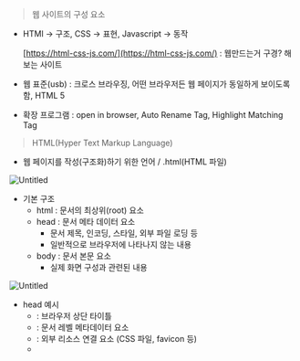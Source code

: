 > 웹 사이트의 구성 요소
> 
- HTMl → 구조, CSS → 표현, Javascript → 동작
    
    [https://html-css-js.com/](https://html-css-js.com/) : 웹만드는거 구경? 해보는 사이트
    
- 웹 표준(usb) : 크로스 브라우징, 어떤 브라우저든 웹 페이지가 동일하게 보이도록 함, HTML 5
- 확장 프로그램 : open in browser, Auto Rename Tag, Highlight Matching Tag

> HTML(Hyper Text Markup Language)
> 
- 웹 페이지를 작성(구조화)하기 위한 언어 / .html(HTML 파일)

![Untitled](https://s3-us-west-2.amazonaws.com/secure.notion-static.com/9bef52fb-5c79-4134-815f-6235ba03b956/Untitled.png)

- 기본 구조
    - html : 문서의 최상위(root) 요소
    - head : 문서 메타 데이터 요소
        - 문서 제목, 인코딩, 스타일, 외부 파일 로딩 등
        - 일반적으로 브라우저에 나타나지 않는 내용
    - body : 문서 본문 요소
        - 실제 화면 구성과 관련된 내용

![Untitled](https://s3-us-west-2.amazonaws.com/secure.notion-static.com/fe2bc33a-fac2-4951-bd22-fd3651ac7306/Untitled.png)

- head 예시
    - <head> : 브라우저 상단 타이틀
    - <meta> : 문서 레벨 메타데이터 요소
    - <link> : 외부 리소스 연결 요소 (CSS 파일, favicon 등)
    - <script> : 스크립트 요소 (JavaScript 파일/코드)
    - <style> : CSS 직접 작성

![Untitled](https://s3-us-west-2.amazonaws.com/secure.notion-static.com/5aef91ea-b70b-4ac6-a95a-a50ce48a1243/Untitled.png)

- 요소(element) : `<h1>contents</h1>`
    
    ![Untitled](https://s3-us-west-2.amazonaws.com/secure.notion-static.com/1534b0eb-84f2-4d3c-bfa7-84b3c3395d4c/Untitled.png)
    
    - HTML의 요소는 태그와 내용(contents)로 구성되어 있다.
    - 내용 없는 태그는 닫는 태그 없음
        - br, hr, img, input, link, meta
    - 요소는 중첩(nested) 가능, 요소 안에 요소(그룹 가능하다는 뜻)
- 속성(attribute) : `<a href =”https://google.com”></a>`
    
    ![Untitled](https://s3-us-west-2.amazonaws.com/secure.notion-static.com/4a83c0c5-7f7f-44cd-a39a-1a7b070d684e/Untitled.png)
    
    ![Untitled](https://s3-us-west-2.amazonaws.com/secure.notion-static.com/f1fd4b24-a07e-4758-9d5f-77e10f4c14d4/Untitled.png)
    
    - 태그별로 사용할 수 있는 속성은 다름.
    - 속성을 통해 태그의 부가적인 정보를 설정할 수 있음
    - 요소는 속성을 가질 수 있으며, 경로나 크기와 같은 추가적인 정보를 제공
    - 요소의 시작 태그에 작성하며 보통 이름과 값이 하나의 쌍으로 존재
    - 태그와 상관없이 사용 가능한 속성(HTML Global Attribute)들도 있음
        - 모든 HTML 요소가 공통으로 사용할 수 있는 대표적인 속성(몇몇 요소에서는 효과X)
        - id : 문서 전체에서 유일한 고유 식별자 지정
        - class : 공백으로 구분된 해당 요소의 클래스의 목록 (CSS, JS에서 요소를 선택하거나 접근)
        - data-* : 페이지에 개인 사용자 정의 데이터를 저장하기 위해 사용
        - style : inline 스타일
        - tilte : 요소에 대한 추가 정보 지정
        - tabindex : 요소의 탭 순서
    
    ![Untitled](https://s3-us-west-2.amazonaws.com/secure.notion-static.com/33132979-949d-4770-ba20-9e63057d0f67/Untitled.png)
    
- 시맨틱 태그
    - HTML 태그가 특정 목적, 역할 및 의미적 가치(semantic value)를 가지는것
    - Non sematic 요소로는 div, span 등이 있으며 a, form, table 태그들도 시맨틱 태그로 볼 수 있음
    - HTML5에서는 기존 단순히 콘텐츠의 구획을 나타내기 위해 사용한 div 태그를 대체하여 사용하기 위해 의미론적 요소를 담은 태그들이 추가됨
    - 대표적인 시맨틱 태그
        - header : 문서 전체나 섹션의 헤더(머리말부분)
        - nav : 내비게이션
        - aside : 사이드에 위치한 공간, 메인 콘텐츠와 관련성이 적은 콘텐츠
        - section : 문서의 일반적인 구분, 컨텐츠의 그룹을 표현
        - article : 문서, 페이지, 사이트 안에서 독립적으로 구분되는 영역
        - footer : 문서 전체나 섹션의 푸터(마지막 부분)
            
            ![Untitled](https://s3-us-west-2.amazonaws.com/secure.notion-static.com/65e245a7-c495-4c03-9552-258271e6284d/Untitled.png)
            
    - 시맨틱 태그 사용 이유
        - 의미를 가지는 태그의 활용은 요소의 의미를 명확하게 하기 때문에 코드의 가독성을 높이고 유지보수에 유리하다.
        - 메타태그, 시맨틱 태그 등을 통한 마크업은 검색 엔진 최적화(SEO)에 효과적이다.
- DOM(document object model) 트리
    - 텍스트 파일인 HTML 문서를 브라우저에서 렌더링 하기 위한 구조
        - HTML 문서에 대한 모델을 구성함
        - HTML 문서 내의 각 요소에 접근 / 수정에 필요한 프로퍼티와 메서드를 제공함
- HTML 문서 구조화
    - 인라인 / 블록 요소
    - 텍스트 요소
    
    ![Untitled](https://s3-us-west-2.amazonaws.com/secure.notion-static.com/6a1be844-8ed5-4495-b97f-a5f3e84bedab/Untitled.png)
    
    ![Untitled](https://s3-us-west-2.amazonaws.com/secure.notion-static.com/d162cb9f-e353-4f16-9c5c-cb26e0ea72cc/Untitled.png)
    
    - 그룹 컨텐츠
    
    ![Untitled](https://s3-us-west-2.amazonaws.com/secure.notion-static.com/09a55b86-4544-4e8b-b305-1ec49be7411c/Untitled.png)
    
    ![Untitled](https://s3-us-west-2.amazonaws.com/secure.notion-static.com/5d0f153d-b52e-4b69-8ca4-18f4b9207674/Untitled.png)
    
    - form
        - <form>은 데이터를 서버에 제출하기 위해 사용하는 태그
            - action : form을 처리할 서버의 URL(데이터를 보낼 곳)
            - method : form을 제출할 때  사용할 HTTP 메서드(GET or POST)
            - enctype : method가 post인 경우 데이터의 유형
                - apllication/x-www-form-urlencoded : 기본값
                - multipart/form-data : 파일 전송시 (input type이 file인 경우)
                - text/plain : HTML5 디버깅 용(잘 사용되지 않음)
    - input
        - 다양한 타입을 가지는 입력 데이터 유형과 위젯이 제공됨
            - name : form control에 적용되는 이름(이름/값 페어로 전송됨)
            - value : form control에 적용되는 값(이름/값 페어로 전송됨)
            - required, readonly, autofocus, autocomplete, disabled 등
- 검색창

```html
<form action="/search" method="GET">
 <input type="text" name="q">
</form>
```

![Untitled](https://s3-us-west-2.amazonaws.com/secure.notion-static.com/4cd935b6-b23f-414a-9882-291c41e18c4a/Untitled.png)

- input label
    - label을 클릭하여 input 자체의 초점을 맞추거나 활성화 시킬 수 있음
        - 사용자는 선택할 수 있는 영역이 늘어나 웹 / 모바일(터치) 환경에서 편하게 사용할 수 있음
        - label과 input 입력의 관계가 시각적 뿐만 아니라 화면리더기에서도 label을 읽어 쉽게 내용을 확인 할 수 있도록 함
    - <input>에 id 속성을, <label>에는 for 속성을 활용하여 상호 연관을 시킴
    
    ![Untitled](https://s3-us-west-2.amazonaws.com/secure.notion-static.com/7f875775-021d-4ce0-a95d-65d4ddb84f2c/Untitled.png)
    
- input 유형
    - text
    - password : 입력 시 숨김 처리
    - email : 이메일 형식만
    - number : min, max, step 속성을 활용해 숫자 범위 설정 가능
    - file : accept 속성을 활용하여 파일 타입 지정 가능
    - checkbox : 다중 선택
    - radio : 단일 선택
    - color : color picker
    - date : date picker
    - hidden : 사용자에게 보이지 않는 input
    - select/option : 목록 중에 선택

![Untitled](https://s3-us-west-2.amazonaws.com/secure.notion-static.com/bdbb61e3-3881-4f70-819a-6034018296bd/Untitled.png)

![Untitled](https://s3-us-west-2.amazonaws.com/secure.notion-static.com/203c5359-975e-4441-aea0-84348167ac2c/Untitled.png)

- 실습
    
    ![Untitled](https://s3-us-west-2.amazonaws.com/secure.notion-static.com/a8bed876-cb05-4231-881e-ce2fb9634cd0/Untitled.png)
    
    ```html
    <body>
      <header>
        <a href="http://naver.com">
          <img src="naverlog.png" alt="main img" width="300">
        </a>
        <h1>국민 코로나 건강설문</h1>
      </header>
      <section>
        <form action="#">
          <div>
            <label for="name">이름을 기재해주세요.</label><br>
            <input type="text" id="name" name="name" autofocus>
          </div>
          <br>
          <div>
            <label for="region">지역을 선택해주세요.</label><br>
            <select name="region" id="region" required>
              <option value="">선택</option>
              <option value="서울">서울</option>
              <option value="대전">대전</option>
              <option value="부산" disabled>부산</option>
            </select>
          </div>
          <div>
            <p>오늘의 체온을 선택해주세요.</p>
            <input type="radio" name="body-heat" id="normal" value="normal" checked>
            <label for="normal">37도 미만</label>
            <input type="radio" name="body-heat" id="warning" value="warning">
            <label for="warning">37도 이상</label>
          </div>
          <br>
          <input type="submit" value="제출">
        </form>
      </section>
      <footer>Google 설문지를 통해 비밀번호를 제출하지 마시오.</footer>
    </body>
    ```
    

> CSS(Cascading Style Sheets)
> 
- 스타일을 지정하기 위한 언어
    
    ![Untitled](https://s3-us-west-2.amazonaws.com/secure.notion-static.com/4f662472-ca79-4bc8-828f-f2c4f74d3994/Untitled.png)
    
- css 구문은 선택자를 통해서 스타일을 지정할 HTML 요소를 선택
- 중괄호 안에서 속성과 값, 하나의 쌍으로 이루어진 선언을 진행
- 각 쌍은 선택한 요소의 속성, 속성에 부여할 값을 의미
    - 속성(Property) : 어떤 스타일 기능을 변경할지 결정
    - 값(Value) : 어떻게 스타일 기능을 변경할지 결정
    
- CSS 정의 방법(작성법)
    - 인라인(inline)
    - 내부 참조(embedding) - <style>
    - 외부 참조(link file) - 분리된 CSS 파일
        - 외부 참조 예시
            - html
                
                ```html
                <html>
                  <head>
                    <!-- 외부 참조로 css를 연결할 경우, head 안에 link를 넣어준다.-->
                    <link rel="stylesheet" href="daily_1471_css.css">
                  </head>
                  
                <body>
                  <div id="large-box">
                    <div id="medium-box">
                      <div id="small-box">
                        Hello, SSAFY!
                      </div>
                    </div>
                  </div>
                  
                </body>
                </html>
                ```
                
            - css
                
                ```css
                /* id 값으로 스타일을 받았다면 id 앞에 #을 붙인다. */
                #large-box {
                  border: 2px solid rgb(0, 0, 0); 
                  width : 400px; 
                  height: 400px;
                }
                
                #medium-box {
                  border : 2px red dashed;
                  width : 200px; 
                  height: 200px;
                }
                
                #small-box {
                  border: 2px blue dotted; 
                  width : 100px; 
                  height: 100px;
                }
                ```
                
                ![Untitled](https://s3-us-west-2.amazonaws.com/secure.notion-static.com/ad89f6ae-87dd-40c9-975f-7b614811ec03/Untitled.png)
                
        
- 선택자(Selector) 유형 → 태그, 클래스, 아이디
    - 기본 선택자
        - 전체 선택자, 요소 선택자
        - 클래스 선택자, 아이디 선택자, 속성 선택자
    - 결합자(Combinators)
        - 자손 결합자, 자식 결합자
        - 일반 형제 결합자, 인접 형제 결합자
    - 의사 클래스/요소(Pseudo Class)
        - 링크, 동적 의사 클래스
        - 구조적 의사 클래스, 기타 의사 클래스, 의사 엘리먼트, 속성 선택자

![Untitled](https://s3-us-west-2.amazonaws.com/secure.notion-static.com/a05a6931-e9b2-4360-bd3d-ec199c53cd41/Untitled.png)

- lorem + tap키 누르면 랜덤 문자 작성됨
- 자식 결합자 : .box > p : .box 아래에 p가 바로 위치할 때만 적용

- css 선택자 정리
    - 요소 선택자 : HTML 태그를 직접 선택
    - 클래스 선택자 : 마침표(.)문자로 시작하며, 해당 클래스가 적용된 항목을 선택
    - 아이디 선택자 : #으로 시작하며, 해당 아이디가 적용된 항목을 선택, 단일 id 사용 권장

- css 적용 우선순위 (cascading order) → 조건 범위가 작을수록 강하다.
    1. 중요도(Importance) - 사용시 주의
        1. !important
    2. 우선 순위(Specificity)
        1. 인라인 > id > class, 속성, pseudo-class > 요소, pseudo-element
    3. css 파일 로딩 순서
        1. css 문서에서 나중에 적힌 것으로 적용됨

- css 상속
    - css는 상속을 통해 부모 요소의 속성을 자식에게 상속한다.
        - 속성(프로퍼티) 중에는 상속되는 것 안되는 것으로 나뉨
        - text, opacity, visibility 등은 상속
        - box model, position 등은 상속 안됨
        
        ![Untitled](https://s3-us-west-2.amazonaws.com/secure.notion-static.com/10b6ec04-ff2d-40cb-90cf-a6979921b582/Untitled.png)
        
- css 기본 스타일
    - 크기 단위
        - px(픽셀, 고정단위), %(백분율, 가변단위)
        - em
            - (바로 위, 부모 요소에 대한) 상속의 영향을 받음
            - 배수 단위, 요소에 지정된 사이즈에 상대적인 사이즈를 가짐
        - rem
            - (바로 위, 부모 요소에 대한) 상속의 영향을 받지 않음
            - 최상위 요소(html)의 사이즈를 기준으로 배수 단위를 가짐
        
        ![Untitled](https://s3-us-west-2.amazonaws.com/secure.notion-static.com/549f8c9a-95db-4acb-ab62-441803110bf2/Untitled.png)
        
        기본 폰트는 16px이다. 그래서 2em → 32px
        
        - viewport
            - 웹 컨탠츠 영역, 디바이스의 viewport를 기준으로 상대적 사이즈 결정
            - vw, vh, vmin, vmax
    - 색상단위
        - 색상 키워드
        - RGB : 16진수 표기로 색 표현
            - `(background-color: rgb(0, 255, 0);)`
        - HSL : 색상, 채도 명도로 색 표현
            - `(background-color: hsl(0, 100%, 50%);)`
            
            ![Untitled](https://s3-us-west-2.amazonaws.com/secure.notion-static.com/dd67ecd1-b5d7-4bbd-84d3-e292340554e6/Untitled.png)
            
- selectors 심화
    - 자손 결합자(공백)
        - selectorA 하위의 모든 selectorB 요소
            
            ![Untitled](https://s3-us-west-2.amazonaws.com/secure.notion-static.com/ec136398-8175-422d-9c3d-cad5da21c447/Untitled.png)
            
    - 자식 결합자(>)
        - selectorA 바로 아래의 selectorB 요소
            
            ![Untitled](https://s3-us-west-2.amazonaws.com/secure.notion-static.com/c78bd111-ff9d-4f44-be91-99407032edf3/Untitled.png)
            
    - 일반 형제 결합자(~)
        - seletorA의 형제 요소 중 뒤에 위치하는 selectorB 요소를 모두 선택
            
            ![Untitled](https://s3-us-west-2.amazonaws.com/secure.notion-static.com/6d8d253f-18b6-4841-a5bf-c5f308cf842e/Untitled.png)
            
    - 인접 형제 결합자(+)
        - seletorA의 형제 요소 중 바로 뒤에 위치하는 selectorB 요소를 선택
            
            ![Untitled](https://s3-us-west-2.amazonaws.com/secure.notion-static.com/6f5c6ade-1c2d-4db3-9ddd-cd651a9e803a/Untitled.png)
            

> Box model
> 
- CSS 원칙 1
    - 모든 요소는 박스모델, 위에서 아래, 왼쪽에서 오른쪽
    - normal flow
        
        ![Untitled](https://s3-us-west-2.amazonaws.com/secure.notion-static.com/adfd9a88-3150-430d-866d-60d0091c58e8/Untitled.png)
        
    - 모든 HTML 요소는 박스
    - margin, border, padding, content
        - 예시
            - margin
                
                ![Untitled](https://s3-us-west-2.amazonaws.com/secure.notion-static.com/be7963db-2c37-4c55-92f7-f25b5a78ad2b/Untitled.png)
                
            - padding
                
                ![Untitled](https://s3-us-west-2.amazonaws.com/secure.notion-static.com/cfd68ff7-8c8b-4a3f-8852-b1ef65423999/Untitled.png)
                
            - border
                
                ![Untitled](https://s3-us-west-2.amazonaws.com/secure.notion-static.com/77f2c147-e037-431f-9b3d-29927b33f6dd/Untitled.png)
                
            - shorthand 표현
                
                ![Untitled](https://s3-us-west-2.amazonaws.com/secure.notion-static.com/bcad3812-4c52-463f-97e2-1d6a31ebeccc/Untitled.png)
                
                ![Untitled](https://s3-us-west-2.amazonaws.com/secure.notion-static.com/1e4657c6-3520-46bc-bfed-1e574c98b664/Untitled.png)
                
    
    ![Untitled](https://s3-us-west-2.amazonaws.com/secure.notion-static.com/ee2c2437-1b43-4a61-baa4-a5951edf689b/Untitled.png)
    
    - bix-sizing
        
        ![Untitled](https://s3-us-west-2.amazonaws.com/secure.notion-static.com/253b4703-3677-4d49-b712-c2c9b694634a/Untitled.png)
        

- css 원칙 2
    - displaly에 따라 크기와 배치가 달라진다
    - display : block, 한줄 통채로 씀
        - 줄바꿈 O, 화면 크기 전체 가로 폭, 블록 안에 인라인 들어감
        - div / ul, ol, li / p / hr / form 등
        - 너비를 가질 수 없으면 자동으로 남은 부분 margin
    - display : inline, 글자취급
        - 줄바꿈 X, content 너비만큼 가로 폭
        - width, height, margin-top, margin-bottom 지정 불가
        - 상하 여백은 line-height로 지정
        - span / a / img / input, label / b, em, i, strong 등
        
        ![Untitled](https://s3-us-west-2.amazonaws.com/secure.notion-static.com/a176ee77-d789-40d8-8a71-45bd56d073a2/Untitled.png)
        
    - display : inline-block
        - block과 inline 레벨 요소의 특징을 모두 가짐
    - display : none
        - 해당 요소를 화면에 표시하지 않고, 공간조차 부여되지 않음
        - visibilty: hidden은 표시 되지 않아도, 공간은 차지함
        
- css 원칙3
    - css position
        - static : 모든 태그의 기본 값
            - 일반적인 요소의 배치 순서에 따름(좌측상단)
            - 부모 요소 내에서 배치시, 부모 요소 위치를 기준으로 배치
        - 좌표 프로퍼티(top, bottom, left, right)
            1. relative : 상대 위치
                1. 자기 자신의 static 위치를 기준으로 이동 (normal flow 유지)
                2. 레이아웃에서 요소가 차지하는 공간은 static일 때와 같음 (normal positon 대비 offset)
            2. absolute : 절대 위치
                1. normal flow에서 벗어나(레이아웃 공간 차지 X) static이 아닌 부모/조상 요소를 기준으로 이동(없으면 브라우저 화면 기준)
            3. fixed : 고정 위치
                1. normal flow에서 벗어나(레이아웃 공간 차지 X) 부모 요소와 관계없이 viewport 기준으로 이동
                2. 스크롤을 해도 항상 같은 위치
            4. sticky : 스크롤에 따라 static → fixed로 변경
                1. 속성이 적용된 박스는 static(normal flow)를 유지하다가 스크롤이 임계점에 도달하면 fixed 된다.
        
        ![Untitled](https://s3-us-west-2.amazonaws.com/secure.notion-static.com/bb559158-8ebe-4294-9061-a72ac7be9d2d/Untitled.png)